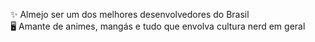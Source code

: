 
✨ Almejo ser um dos melhores desenvolvedores do Brasil<br>
🖥️ Amante de animes, mangás e tudo que envolva cultura nerd em geral<br>
